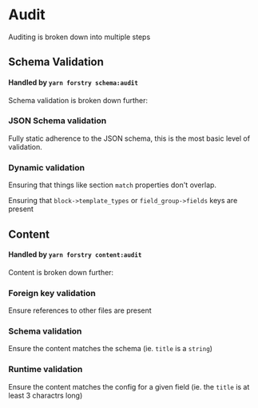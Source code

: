 # Audit

Auditing is broken down into multiple steps

## Schema Validation

#### Handled by `yarn forstry schema:audit`

Schema validation is broken down further:

### JSON Schema validation

Fully static adherence to the JSON schema, this is the most basic level of validation.

### Dynamic validation

Ensuring that things like section `match` properties don't overlap.

Ensuring that `block->template_types` or `field_group->fields` keys are present

## Content

#### Handled by `yarn forstry content:audit`

Content is broken down further:

### Foreign key validation

Ensure references to other files are present

### Schema validation

Ensure the content matches the schema (ie. `title` is a `string`)

### Runtime validation

Ensure the content matches the config for a given field (ie. the `title` is at least 3 charactrs long)

